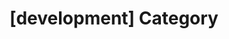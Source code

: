 ---
article_id: 0
description: List of articles under [development] category.
image: http://huntingbears.com.ve/static/img/site/mstile-310x310.png
layout: category
slug: development
title: '[development] Category'
---